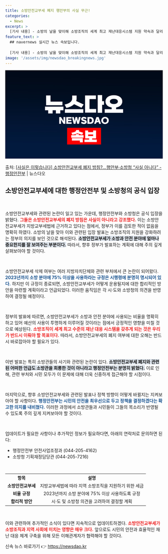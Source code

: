 ```yaml
---
title: 소방안전교부세 폐지 행안부의 사실 무근!
categories:
  - News
excerpt: >
  [기사 내용] - 소방의 날을 맞이해 소방조직의 세계 최고 재난대응시스템 지원 약속과 달리 정부는 2023년…
feature_text: >
  ## navernews 실시간 뉴스 속보입니다.

  [기사 내용] - 소방의 날을 맞이해 소방조직의 세계 최고 재난대응시스템 지원 약속과 달리 정부는 2023년…
image: '/assets/img/newsdao_breakingnews.jpg'
---
```


![뉴스다오 속보](/assets/img/newsdao_breakingnews.jpg)

<p>출처: <a href="https://newsdao.kr/2507" rel="dofollow">[사실은 이렇습니다] 소방안전교부세 폐지 방침?…행안부·소방청 “사실 아니다” - 행정안전부</a> | 뉴스다오</p>

<h2 data-ke-size="size26">소방안전교부세에 대한 행정안전부 및 소방청의 공식 입장</h2>

<p data-ke-size="size16">&nbsp;</p>

소방안전교부세와 관련된 논란이 일고 있는 가운데, 행정안전부와 소방청은 공식 입장을 밝혔다. <b><span style="color: #ee2323;">그들은 소방안전교부세의 폐지 방침은 사실이 아니라고 강조했다.</span></b> 이는 소방안전교부세가 지방교부세법에 근거하고 있다는 점에서, 정부가 이를 검토한 적이 없음을 명확히 하였다. 소방의 날을 맞아 이와 관련된 입장 발표는 소방조직의 지원을 강화하려는 정부의 의지를 보인 것으로 해석된다. <b><span style="background-color: #21538527;">소방안전교부세가 소방과 안전 분야에 얼마나 중요한지를 잘 보여주는 부분이다.</span></b> 따라서, 향후 정부가 발표하는 계획에 대해 주의 깊게 살펴보아야 할 것이다.

<p data-ke-size="size16">&nbsp;</p>

소방안전교부세 삭제 여부는 여러 지방자치단체와 관련 부처에서 큰 논란이 되어왔다. <b><span style="color: #1a5490;">2023년까지 소방 분야에 75% 이상을 사용하라는 규정은 시행령에 분명히 명시되어 있다.</span></b> 하지만 이 규정이 종료되면, 소방안전교부세가 어떻게 운용될지에 대한 합리적인 방안을 마련할 계획이라고 언급되었다. 이러한 움직임은 각 시·도와 소방청의 의견을 반영하여 결정될 예정이다.

<p data-ke-size="size16">&nbsp;</p>

정부의 발표에 따르면, 소방안전교부세가 소방과 안전 분야에 사용되는 비율을 명확히 하고 있어 예산의 사용이 투명하게 이루어질 것이라는 점에서 긍정적인 영향을 미칠 것으로 예상된다. <b><span style="color: #ee2323;">소방조직이 세계 최고 수준의 재난 대응 시스템을 갖추게 되는 것은 우리가 반드시 이뤄야 할 목표이다.</span></b> 따라서, 소방안전교부세의 폐지 여부에 대한 오해는 반드시 바로잡아야 할 필요가 있다.

<p data-ke-size="size16">&nbsp;</p>

이번 발표는 특히 소방관들의 사기와 관련된 논란이 있다. <b><span style="background-color: #21538527;">소방안전교부세 폐지와 관련된 어떠한 언급도 소방관을 희롱한 것이 아니라고 행정안전부는 분명히 밝혔다.</span></b> 이로 인해, 관련 부처와 시민 모두가 이 문제에 대해 더욱 신중하게 접근해야 할 시점이다. 

<p data-ke-size="size16">&nbsp;</p>

마지막으로, 향후 소방안전교부세와 관련된 발표나 정책 방향이 어떻게 바뀔지는 지켜보아야 할 사항이다. <b><span style="color: #1a5490;">행정안전부는 시민의 안전을 최우선으로 두고 정책을 결정하겠다는 확고한 의지를 내비쳤다.</span></b> 이러한 과정에서 소방관들과 시민들이 그들의 목소리가 반영될 수 있도록 주의 깊게 지켜보아야 할 것이다.

<p data-ke-size="size16">&nbsp;</p>

업데이트가 필요한 사항이나 추가적인 정보가 필요하다면, 아래의 연락처로 문의하면 된다:
- 행정안전부 안전사업조정과 (044-205-4162)
- 소방청 기획재정담당관 (044-205-7216)

<p data-ke-size="size16">&nbsp;</p>

<table style="width: 100%; border-collapse: collapse;">
    <tr>
        <td style="text-align: center; height: 17px;"><b>항목</b></td>
        <td style="text-align: center; height: 17px;"><b>설명</b></td>
    </tr>
    <tr>
        <td style="text-align: center; height: 17px;"><b>소방안전교부세</b></td>
        <td style="text-align: center; height: 17px;">지방교부세법에 따라 지역 소방조직을 지원하기 위한 세금</td>
    </tr>
    <tr>
        <td style="text-align: center; height: 17px;"><b>비율 규정</b></td>
        <td style="text-align: center; height: 17px;">2023년까지 소방 분야에 75% 이상 사용하도록 규정</td>
    </tr>
    <tr>
        <td style="text-align: center; height: 17px;"><b>합리적 방안</b></td>
        <td style="text-align: center; height: 17px;">시·도 및 소방청 의견을 고려하여 결정할 계획</td>
    </tr>
</table>

<p data-ke-size="size16">&nbsp;</p>

이와 관련하여 추가적인 소식이 있다면 지속적으로 업데이트하겠다. <b><span style="color: #ee2323;">소방안전교부세가 소방조직과 지역 사회에 미치는 영향은 매우 크다.</span></b> 앞으로도 시민의 안전과 효율적인 재난 대응 체계 구축을 위해 모든 이해관계자가 협력해야 할 것이다. 

신속 뉴스 바로가기 👉 <a href="https://newsdao.kr" rel="dofollow">https://newsdao.kr</a>


